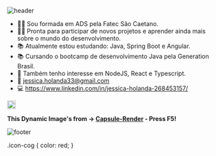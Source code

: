 ![header](https://capsule-render.vercel.app/api?type=wave&color=gradient&height=180&section=header&text=Meganekko&fontSize=70)

- 👩‍🎓 Sou formada em ADS pela Fatec São Caetano.
- 👩‍💻 Pronta para participar de novos projetos e aprender ainda mais sobre o mundo do desenvolvimento.
- 📚 Atualmente estou estudando: Java, Spring Boot e Angular. 
- 📚 Cursando o bootcamp de desenvolvimento Java pela Generation Brasil.
- 💜 Também tenho interesse em NodeJS, React e Typescript.
- 📩 jessica.holanda33@gmail.com
- 💻 https://www.linkedin.com/in/jessica-holanda-268453157/
 
 
 
 
 <p align="left">
 <img src="https://cdn.jsdelivr.net/npm/simple-icons@3.0.1/icons/java.svg" alt="java" width="20" height="20" class="icon-cog"/>
 </p>
 
**This Dynamic Image's from -> [Capsule-Render](https://github.com/kyechan99/capsule-render) - Press F5!**

![footer](https://capsule-render.vercel.app/api?type=wave&color=gradient&height=150&section=footer)


.icon-cog {
  color: red;
}
